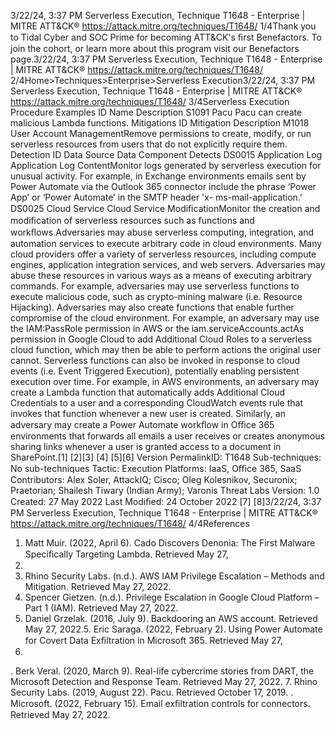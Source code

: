 3/22/24, 3:37 PM Serverless Execution, Technique T1648 - Enterprise | MITRE ATT&CK®
https://attack.mitre.org/techniques/T1648/ 1/4Thank you to Tidal Cyber and SOC Prime for becoming ATT&CK's ﬁrst Benefactors. To join the cohort, or learn more about this program visit our
Benefactors page.3/22/24, 3:37 PM Serverless Execution, Technique T1648 - Enterprise | MITRE ATT&CK®
https://attack.mitre.org/techniques/T1648/ 2/4Home>Techniques>Enterprise>Serverless Execution3/22/24, 3:37 PM Serverless Execution, Technique T1648 - Enterprise | MITRE ATT&CK®
https://attack.mitre.org/techniques/T1648/ 3/4Serverless Execution
Procedure Examples
ID Name Description
S1091 Pacu Pacu can create malicious Lambda functions.
Mitigations
ID Mitigation Description
M1018 User Account
ManagementRemove permissions to create, modify, or run serverless resources from users that do not
explicitly require them.
Detection
ID Data Source Data Component Detects
DS0015 Application Log Application Log
ContentMonitor logs generated by serverless execution for unusual activity. For example, in
Exchange environments emails sent by Power Automate via the Outlook 365
connector include the phrase ‘Power App’ or ‘Power Automate’ in the SMTP header 'x-
ms-mail-application.'
DS0025 Cloud Service Cloud Service
ModiﬁcationMonitor the creation and modiﬁcation of serverless resources such as functions and
workﬂows.Adversaries may abuse serverless computing, integration, and automation services to execute arbitrary code in cloud environments. Many
cloud providers offer a variety of serverless resources, including compute engines, application integration services, and web servers.
Adversaries may abuse these resources in various ways as a means of executing arbitrary commands. For example, adversaries may use
serverless functions to execute malicious code, such as crypto-mining malware (i.e. Resource Hijacking). Adversaries may also create
functions that enable further compromise of the cloud environment. For example, an adversary may use the IAM:PassRole permission in
AWS or the iam.serviceAccounts.actAs permission in Google Cloud to add Additional Cloud Roles to a serverless cloud function, which
may then be able to perform actions the original user cannot.
Serverless functions can also be invoked in response to cloud events (i.e. Event Triggered Execution), potentially enabling persistent
execution over time. For example, in AWS environments, an adversary may create a Lambda function that automatically adds Additional
Cloud Credentials to a user and a corresponding CloudWatch events rule that invokes that function whenever a new user is created.
Similarly, an adversary may create a Power Automate workﬂow in Oﬃce 365 environments that forwards all emails a user receives or creates
anonymous sharing links whenever a user is granted access to a document in SharePoint.[1]
[2][3]
[4]
[5][6]
Version PermalinkID: T1648
Sub-techniques:  No sub-techniques
 
Tactic: Execution
 
Platforms: IaaS, Oﬃce 365, SaaS
Contributors: Alex Soler, AttackIQ; Cisco; Oleg Kolesnikov, Securonix; Praetorian; Shailesh Tiwary (Indian Army); Varonis Threat Labs
Version: 1.0
Created: 27 May 2022
Last Modiﬁed: 24 October 2022
[7]
[8]3/22/24, 3:37 PM Serverless Execution, Technique T1648 - Enterprise | MITRE ATT&CK®
https://attack.mitre.org/techniques/T1648/ 4/4References
1. Matt Muir. (2022, April 6). Cado Discovers Denonia: The First
Malware Speciﬁcally Targeting Lambda. Retrieved May 27,
2022.
2. Rhino Security Labs. (n.d.). AWS IAM Privilege Escalation –
Methods and Mitigation. Retrieved May 27, 2022.
3. Spencer Gietzen. (n.d.). Privilege Escalation in Google Cloud
Platform – Part 1 (IAM). Retrieved May 27, 2022.
4. Daniel Grzelak. (2016, July 9). Backdooring an AWS account.
Retrieved May 27, 2022.5. Eric Saraga. (2022, February 2). Using Power Automate for
Covert Data Exﬁltration in Microsoft 365. Retrieved May 27,
2022.
 . Berk Veral. (2020, March 9). Real-life cybercrime stories from
DART, the Microsoft Detection and Response Team. Retrieved
May 27, 2022.
7. Rhino Security Labs. (2019, August 22). Pacu. Retrieved
October 17, 2019.
 . Microsoft. (2022, February 15). Email exﬁltration controls for
connectors. Retrieved May 27, 2022.
